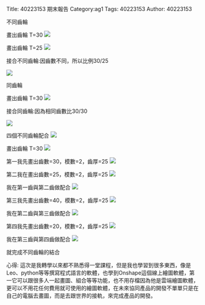 Title: 40223153 期末報告
Category:ag1
Tags: 40223153
Author: 40223153

<!-- PELICAN_END_SUMMARY -->

不同齒輪

畫出齒輪 T=30
<img src="http://i.imgur.com/NyItNh0.png">

畫出齒輪 T=25
<img src="http://i.imgur.com/tzOawnz.png">

接合不同齒輪:因齒數不同，所以比例30/25

<img src="http://i.imgur.com/HLjjaey.png">

同齒輪

畫出齒輪 T=30
<img src="http://i.imgur.com/NyItNh0.png">

接合同齒輪:因為相同齒數比30/30

<img src="http://i.imgur.com/NGmptsM.png">


四個不同齒輪配合
<img src="http://i.imgur.com/jWQuWk5.png">


畫出齒輪 T=30
<img src="http://i.imgur.com/jWQuWk5.png">

第一我先畫出齒數=30，模數=2，齒厚=25
<img src="http://i.imgur.com/ZegSRhU.png">

第二我在畫出齒數=25，模數=2，齒厚=25
<img src="http://i.imgur.com/BiO9NWW.png">

我在第一齒與第二齒做配合
<img src="http://i.imgur.com/xtwgzcm.png">

第三我先畫出齒數=40，模數=2，齒厚=25
<img src="http://i.imgur.com/UD33dp1.png">

我在第二齒與第三齒做配合
<img src="http://i.imgur.com/uF3tRYD.png">

第四我先畫出齒數=20，模數=2，齒厚=25
<img src="http://i.imgur.com/ChB9eIL.png">

我在第三齒與第四齒做配合
<img src="http://i.imgur.com/vcQIdkn.png">

就完成不同齒輪的結合


心得:
這次是我轉學以來都不熟悉得一堂課程，但是我也學習到很多東西，像是Leo、python等等撰寫程式語言的軟體，也學到Onshape這個線上繪圖軟體，第一它可以跟很多人一起畫圖、組合等等功能，也不用存檔因為他是雲端繪圖軟體，更可以不用花任何費用就可使用的繪圖軟體，在未來協同產品的開發不單單只是在自己的電腦去畫圖，而是去跟世界的接軌，來完成產品的開發。
